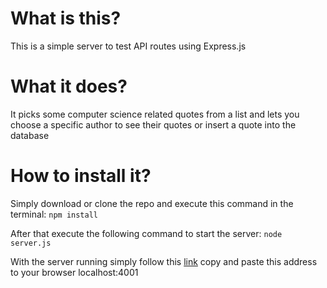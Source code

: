 # What is this?

This is a simple server to test API routes using Express.js

# What it does?

It picks some computer science related quotes from a list and lets you choose a specific author to see their quotes or insert a quote into the database

# How to install it?

Simply download or clone the repo and execute this command in the terminal:
```npm install```

After that execute the following command to start the server:
```node server.js```

With the server running simply follow this <a href="http://localhost:4001" target="_blank">link</a> copy and paste this address to your browser localhost:4001